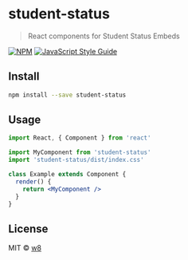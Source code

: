 # student-status

> React components for Student Status Embeds

[![NPM](https://img.shields.io/npm/v/student-status.svg)](https://www.npmjs.com/package/student-status) [![JavaScript Style Guide](https://img.shields.io/badge/code_style-standard-brightgreen.svg)](https://standardjs.com)

## Install

```bash
npm install --save student-status
```

## Usage

```jsx
import React, { Component } from 'react'

import MyComponent from 'student-status'
import 'student-status/dist/index.css'

class Example extends Component {
  render() {
    return <MyComponent />
  }
}
```

## License

MIT © [w8](https://github.com/w8)
